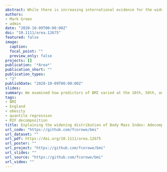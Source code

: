 ```yaml
---
abstract: While there is increasing international evidence for the widening of the distribution of body mass index (BMI), there has been little attempt to explain this trend. The aim of our study is to examine whether the trend can be explained by compositional changes within the population or contextual changes in the relationships between explanatory variables and BMI. Data from the Health Survey for England for 2002–2004 and 2012–2014 were used. BMI was our outcome variable and explanatory variables included age, sex, race, education, occupation, and physical activity. We examined how predictors of BMI varied at the 10th, 50th, and 90th percentiles using unconditional quantile regressions. Oaxaca‐Blinder type decomposition analysis was then applied to examine whether contextual or compositional explanations accounted for changes in the distribution between time periods. We found that changes in the nature of relationships observed by our coefficient values accounted for the majority of the difference in BMI at the 90th percentile in 2012–2014 compared to 2002–2004. Race, physical activity, and socio‐economic status were the primary reasons for explaining the continued growth of the right tail of the BMI distribution. Compositional changes in the population were less influential, but may have offset some of the contextual changes to relationships. Changing relationships between predictors of BMI reflect systematic changes in the determinants of BMI, leading to the widening of the BMI distribution. Our results demonstrate the importance of multi‐tiered policies aimed at tackling the varying influences across the BMI distribution.
authors:
- Mark Green
- admin
date: "2020-10-09T00:00:00Z"
doi: "10.1111/area.12675"
featured: false
image:
  caption: 
  focal_point: ""
  preview_only: false
projects: []
publication: '*Area*'
publication_short: ""
publication_types:
- "2"
publishDate: "2020-10-09T00:00:00Z"
slides: 
summary: We examined how predictors of BMI varied at the 10th, 50th, and 90th percentiles using unconditional quantile regressions.
tags:
- BMI
- England
- obesity
- quantile regression
- RIF decomposition
title: Explaining the widening distribution of Body Mass Index: Adecomposition analysis of trends for England, 2002–2004 and 2012–2014
url_code: "https://github.com/fcorowe/bmi"
url_dataset: ""
url_pdf: https://doi.org/10.1111/area.12675
url_poster: ""
url_project: "https://github.com/fcorowe/bmi"
url_slides: ""
url_source: "https://github.com/fcorowe/bmi"
url_video: ""
---
```


